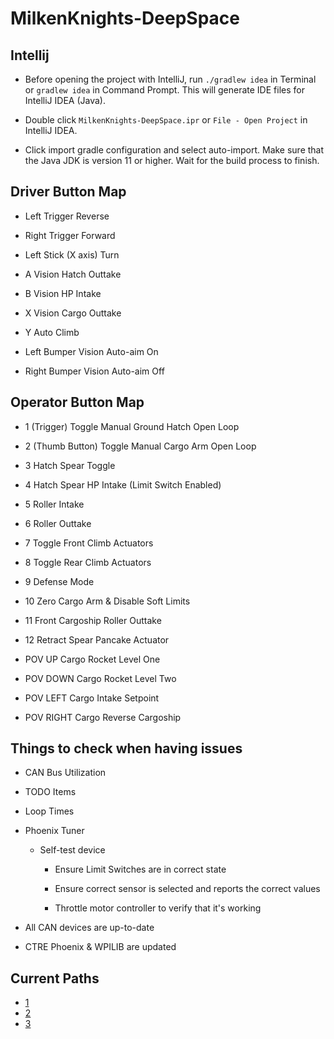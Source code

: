# MilkenKnights-DeepSpace

## Intellij
- Before opening the project with IntelliJ, run `./gradlew idea` in Terminal or `gradlew idea` in Command Prompt. This will generate IDE files for IntelliJ IDEA (Java).

- Double click `MilkenKnights-DeepSpace.ipr` or `File - Open Project` in IntelliJ IDEA.

- Click import gradle configuration and select auto-import. Make sure that the Java JDK is version 11 or higher. Wait for the build process to finish.

## Driver Button Map

- Left Trigger Reverse

- Right Trigger Forward

- Left Stick (X axis) Turn

- A Vision Hatch Outtake

- B Vision HP Intake

- X Vision Cargo Outtake

- Y Auto Climb

- Left Bumper Vision Auto-aim On

- Right Bumper Vision Auto-aim Off

## Operator Button Map

- 1 (Trigger) Toggle Manual Ground Hatch Open Loop

- 2 (Thumb Button) Toggle Manual Cargo Arm Open Loop

- 3 Hatch Spear Toggle

- 4 Hatch Spear HP Intake (Limit Switch Enabled)

- 5 Roller Intake

- 6 Roller Outtake

- 7 Toggle Front Climb Actuators

- 8 Toggle Rear Climb Actuators

- 9 Defense Mode

- 10 Zero Cargo Arm & Disable Soft Limits

- 11 Front Cargoship Roller Outtake

- 12 Retract Spear Pancake Actuator

- POV UP Cargo Rocket Level One

- POV DOWN Cargo Rocket Level Two

- POV LEFT Cargo Intake Setpoint

- POV RIGHT Cargo Reverse Cargoship

## Things to check when having issues

- CAN Bus Utilization

- TODO Items

- Loop Times

- Phoenix Tuner

  - Self-test device
  
    - Ensure Limit Switches are in correct state
    
    - Ensure correct sensor is selected and reports the correct values
    
    - Throttle motor controller to verify that it's working

- All CAN devices are up-to-date

- CTRE Phoenix & WPILIB are updated

## Current Paths

- [1](https://themilkenknights.github.io/MilkenKnights-DeepSpace/path_visualizer/index.html?%5B%7B%22position%22:%7B%22x%22:68,%22y%22:114%7D,%22theta%22:0,%22comment%22:%22%22%7D,%7B%22position%22:%7B%22x%22:155,%22y%22:150%7D,%22theta%22:0,%22comment%22:%22%22%7D%5D)
- [2](https://themilkenknights.github.io/MilkenKnights-DeepSpace/path_visualizer/index.html?%5B%7B%22position%22:%7B%22x%22:204,%22y%22:150%7D,%22theta%22:0,%22comment%22:%22%22%7D,%7B%22position%22:%7B%22x%22:200,%22y%22:150%7D,%22theta%22:0,%22comment%22:%22%22%7D,%7B%22position%22:%7B%22x%22:170,%22y%22:180%7D,%22theta%22:1.5707499999936907,%22comment%22:%22%22%7D,%7B%22position%22:%7B%22x%22:65,%22y%22:26%7D,%22theta%22:0,%22comment%22:%22%22%7D%5D)
- [3](https://themilkenknights.github.io/MilkenKnights-DeepSpace/path_visualizer/index.html?%5B%7B%22position%22:%7B%22x%22:20,%22y%22:26%7D,%22theta%22:0.05235833333312303,%22comment%22:%22%22%7D,%7B%22position%22:%7B%22x%22:232,%22y%22:92%7D,%22theta%22:0.08726388888853838,%22comment%22:%22%22%7D,%7B%22position%22:%7B%22x%22:262,%22y%22:72%7D,%22theta%22:1.6580138888822291,%22comment%22:%22%22%7D%5D)
